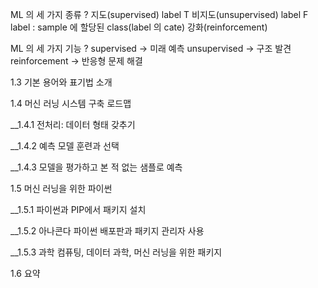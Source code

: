 ML 의 세 가지 종류 ?
지도(supervised) label T 
비지도(unsupervised) label F 
label : sample 에 할당된 class(label 의 cate)
강화(reinforcement)

ML 의 세 가지 기능 ?
supervised -> 미래 예측
unsupervised -> 구조 발견
reinforcement -> 반응형 문제 해결

1.3 기본 용어와 표기법 소개

1.4 머신 러닝 시스템 구축 로드맵

__1.4.1 전처리: 데이터 형태 갖추기

__1.4.2 예측 모델 훈련과 선택

__1.4.3 모델을 평가하고 본 적 없는 샘플로 예측

1.5 머신 러닝을 위한 파이썬

__1.5.1 파이썬과 PIP에서 패키지 설치

__1.5.2 아나콘다 파이썬 배포판과 패키지 관리자 사용

__1.5.3 과학 컴퓨팅, 데이터 과학, 머신 러닝을 위한 패키지

1.6 요약